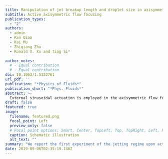 ```yaml
---
title: Manipulation of jet breakup length and droplet size in axisymmetric flow focusing upon actuation
subtitle: Active axisymmetric flow focusing
publication_types:
  - "2"
authors:
  - admin
  - Ran Qiao
  - Kai Mu
  - Zhiqiang Zhu
  - Ronald X. Xu and Ting Si*
 
author_notes:
  # - Equal contribution
  # - Equal contribution
doi: 10.1063/1.5122761
url_pdf: ''
publication: "*Physics of Fluids*"
publication_short: "*Phys. Fluids*"
abstract: >-
  External sinusoidal actuation is employed in the axisymmetric flow focusing (AFF) for generating uniform droplets in the jetting mode. The perturbations propagating along the meniscus surface can modulate the rupture of the liquid jet. Experiments indicate that the jet breakup length and the resultant droplet size can be precisely controlled in the synchronized regime, which are further confirmed by the scaling law. The finding of this study can help for better understanding of the underlying physics of actuation-aided AFF, and this active droplet generation method with fine robustness, high productivity, and nice process control would be advantageous for various potential applications.
draft: false
featured: true
image:
  filename: featured.png
  focal_point: Left
  preview_only: false
  # Focal point options: Smart, Center, TopLeft, Top, TopRight, Left, Right, BottomLeft, Bottom, BottomRight
  caption: Schematic illustration
  alt_text: ""
summary: "We report the first experiment of the jetting regime upon actuation in axisymmetric flow focusing (AFF) and study the effects of process parameters on the breakup length of the liquid jet and the size of resultant droplets quantitatively. "
date: 2019-09-06T02:35:19.146Z
---
```

